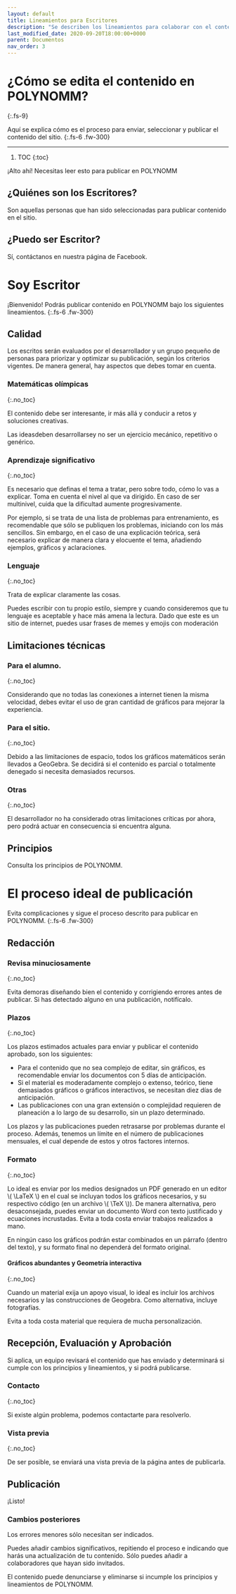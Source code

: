 ```yaml
---
layout: default
title: Lineamientos para Escritores
description: "Se describen los lineamientos para colaborar con el contenido del sitio."
last_modified_date: 2020-09-20T18:00:00+0000
parent: Documentos
nav_order: 3
---
```


<link rel="stylesheet" href="{{ '/assets/css/just-the-docs-degNaranja.css' | absolute_url }}">
<script>
    jtd.setTheme('degNaranja');
</script>

# ¿Cómo se edita el contenido en POLYN<span class="deg-sitio deg-sitio-texto">OMM</span>?<i class="jpa-anim-rel-nerd_face jpa-2em"></i>
{:.fs-9}

Aquí se explica cómo es el proceso para enviar, seleccionar y publicar el contenido del sitio.
{:.fs-6 .fw-300}

---
1. TOC
{:toc}

¡Alto ahí! Necesitas leer esto para publicar en POLYN<span class="deg-sitio deg-sitio-texto">OMM</span><i class="jpa-anim-rel-smiling_face_with_sunglasses jpa-2em"></i>

## ¿Quiénes son los Escritores?

Son aquellas personas que han sido seleccionadas para publicar contenido en el sitio.

## ¿Puedo ser Escritor?

Sí, contáctanos en nuestra página de Facebook.

<div class="salto"> </div>

# Soy Escritor<i class="jpa-anim-rel-face_with_monocle jpa-2em"></i>

¡Bienvenido! Podrás publicar contenido en POLYN<span class="deg-sitio deg-sitio-texto">OMM</span> bajo los siguientes lineamientos.
{:.fs-6 .fw-300}


## Calidad<i class="jpa-anim-rel-star_struck jpa-2em"></i>

Los escritos serán evaluados por el desarrollador y un grupo pequeño de personas para priorizar y optimizar su publicación, según los criterios vigentes. De manera general, hay aspectos que debes tomar en cuenta.

### Matemáticas olímpicas <i class="jpa-anim-rel-thinking_face jpa-2em"></i>
{:.no_toc}

El contenido debe ser interesante, ir más allá y conducir a retos y soluciones creativas.

Las ideas<i class="jpa-anim-rel-light_bulb jpa-2em"></i>deben desarrollarse<i class="jpa-anim-rel-jack_o_lantern jpa-2em"></i>y no ser un ejercicio mecánico, repetitivo o genérico.

### Aprendizaje significativo<i class="jpa-anim-rel-smiling_face_with_heart_eyes jpa-2em"></i>
{:.no_toc}

Es necesario que definas el tema a tratar, pero sobre todo, cómo lo vas a explicar. Toma en cuenta el nivel al que va dirigido. En caso de ser multinivel, cuida que la dificultad aumente progresivamente. 

Por ejemplo, si se trata de una lista de problemas para entrenamiento, es recomendable que sólo se publiquen los problemas, iniciando con los más sencillos. Sin embargo, en el caso de una explicación teórica, será necesario explicar de manera clara y elocuente el tema, añadiendo ejemplos, gráficos y aclaraciones.

### Lenguaje<i class="jpa-anim-rel-winking_face_with_tongue jpa-2em"></i>
{:.no_toc}

Trata de explicar claramente las cosas.

Puedes escribir con tu propio estilo, siempre y cuando consideremos que tu lenguaje es aceptable y hace más amena la lectura. Dado que este es un sitio de internet, puedes usar frases de memes y emojis con moderación<i class="jpa-anim-rel-zany_face jpa-2em"></i>


## Limitaciones técnicas<i class="jpa-anim-rel-warning jpa-2em"></i>

### Para el alumno.
{:.no_toc}

Considerando que no todas las conexiones a internet tienen la misma velocidad, debes evitar el uso de gran cantidad de gráficos para mejorar la experiencia.

### Para el sitio.
{:.no_toc}

Debido a las limitaciones de espacio, todos los gráficos matemáticos serán llevados a GeoGebra. Se decidirá si el contenido es parcial o totalmente denegado si necesita demasiados recursos.

### Otras
{:.no_toc}

El desarrollador no ha considerado otras limitaciones críticas por ahora, pero podrá actuar en consecuencia si encuentra alguna.

## Principios<i class="jpa-anim-rel-smiling_face_with_halo jpa-2em"></i>

Consulta los principios de POLYN<span class="deg-sitio deg-sitio-texto">OMM</span>.

<div class="salto"> </div>

# El proceso ideal de publicación

Evita complicaciones y sigue el proceso descrito para publicar en POLYN<span class="deg-sitio deg-sitio-texto">OMM</span>.
{:.fs-6 .fw-300}

## Redacción

### Revisa minuciosamente
{:.no_toc}

Evita demoras diseñando bien el contenido y corrigiendo errores antes de publicar. Si has detectado alguno en una publicación, notifícalo.

### Plazos
{:.no_toc}

Los plazos estimados actuales para enviar y publicar el contenido aprobado, son los siguientes:

* Para el contenido que no sea complejo de editar, sin gráficos, es recomendable enviar los documentos con 5 días de anticipación.
* Si el material es moderadamente complejo o extenso, teórico, tiene demasiados gráficos o gráficos interactivos, se necesitan diez días de anticipación.
* Las publicaciones con una gran extensión o complejidad requieren de planeación a lo largo de su desarrollo, sin un plazo determinado.

Los plazos y las publicaciones pueden retrasarse por problemas durante el proceso. Además, tenemos un límite en el número de publicaciones mensuales, el cual depende de estos y otros factores internos.

### Formato
{:.no_toc}

Lo ideal es enviar por los medios designados un PDF generado en un editor <span>\\( \LaTeX \\)</span> en el cual se incluyan todos los gráficos necesarios, y su respectivo código (en un archivo <span>\\( \TeX \\)</span>). De manera alternativa, pero desaconsejada, puedes enviar un documento Word con texto justificado y ecuaciones incrustadas. Evita a toda costa enviar trabajos realizados a mano.

En ningún caso los gráficos podrán estar combinados en un párrafo (dentro del texto), y su formato final no dependerá del formato original.

#### Gráficos abundantes y Geometría interactiva
{:.no_toc}

Cuando un material exija un apoyo visual, lo ideal es incluir los archivos necesarios y las construcciones de Geogebra.
Como alternativa, incluye fotografías.

Evita a toda costa material que requiera de mucha personalización.

## Recepción, Evaluación y Aprobación

Si aplica, un equipo revisará el contenido que has enviado y determinará si cumple con los principios y lineamientos, y si podrá publicarse.

### Contacto
{:.no_toc}

Si existe algún problema, podemos contactarte para resolverlo.

### Vista previa
{:.no_toc}

De ser posible, se enviará una vista previa de la página antes de publicarla.

## Publicación
¡Listo!

### Cambios posteriores

Los errores menores sólo necesitan ser indicados.

Puedes añadir cambios significativos, repitiendo el proceso e indicando que harás una actualización de tu contenido. Sólo puedes añadir a colaboradores que hayan sido invitados.

El contenido puede denunciarse y eliminarse si incumple los principios y lineamientos de POLYN<span class="deg-sitio deg-sitio-texto">OMM</span>.






